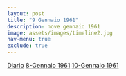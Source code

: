 ```yaml
---
layout: post
title: "9 Gennaio 1961"
description: nove gennaio 1961
image: assets/images/timeline2.jpg
nav-menu: true
exclude: true
---
```


<a href="http://xabacadabra.com/cursed-legacy/diario" class="button">Diario</a>
<a href="1961-1-8.html" class="button back">8-Gennaio 1961</a>
<a href="1961-1-10.html" class="button next">10-Gennaio 1961</a>